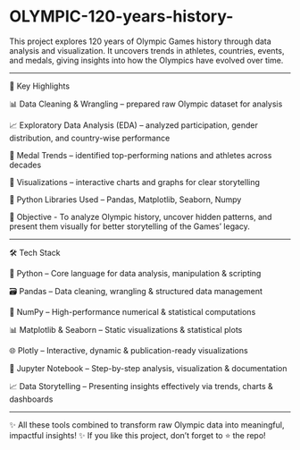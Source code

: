 # OLYMPIC-120-years-history-
This project explores 120 years of Olympic Games history through data analysis and visualization. It uncovers trends in athletes, countries, events, and medals, giving insights into how the Olympics have evolved over time. 

--------------

🔑 Key Highlights

📊 Data Cleaning & Wrangling – prepared raw Olympic dataset for analysis

📈 Exploratory Data Analysis (EDA) – analyzed participation, gender distribution, and country-wise performance

🥇 Medal Trends – identified top-performing nations and athletes across decades

🎨 Visualizations – interactive charts and graphs for clear storytelling

🤖 Python Libraries Used – Pandas, Matplotlib, Seaborn, Numpy

🚀 Objective - To analyze Olympic history, uncover hidden patterns, and present them visually for better storytelling of the Games’ legacy.

------------

🛠️ Tech Stack

🐍 Python – Core language for data analysis, manipulation & scripting

🗃️ Pandas – Data cleaning, wrangling & structured data management

🔢 NumPy – High-performance numerical & statistical computations

📊 Matplotlib & Seaborn – Static visualizations & statistical plots

🌐 Plotly – Interactive, dynamic & publication-ready visualizations

📓 Jupyter Notebook – Step-by-step analysis, visualization & documentation

📈 Data Storytelling – Presenting insights effectively via trends, charts & dashboards

-------------

✨ All these tools combined to transform raw Olympic data into meaningful, impactful insights!
✨ If you like this project, don’t forget to ⭐ the repo!
